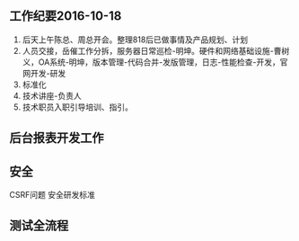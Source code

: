 ## 工作纪要2016-10-18
1. 后天上午陈总、周总开会。整理818后已做事情及产品规划、计划
2. 人员交接，岳催工作分拆，服务器日常巡检-明坤。硬件和网络基础设施-曹树义，OA系统-明坤，版本管理-代码合并-发版管理，日志-性能检查-开发，官网开发-研发
3. 标准化
4. 技术讲座-负责人
5. 技术职员入职引导培训、指引。

## 后台报表开发工作

## 安全
CSRF问题
安全研发标准

## 测试全流程




